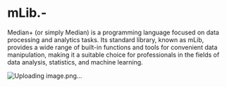 # mLib.-
Median+ (or simply Median) is a programming language focused on data processing and analytics tasks. Its standard library, known as mLib, provides a wide range of built-in functions and tools for convenient data manipulation, making it a suitable choice for professionals in the fields of data analysis, statistics, and machine learning.

![Uploading image.png…]()


